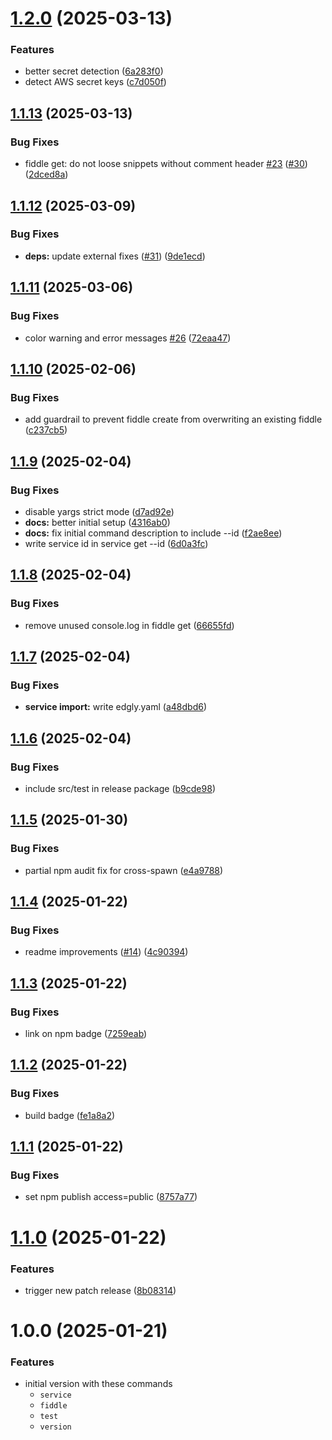 # [1.2.0](https://github.com/adobe/edgly/compare/v1.1.13...v1.2.0) (2025-03-13)


### Features

* better secret detection ([6a283f0](https://github.com/adobe/edgly/commit/6a283f08af963de5c2c91344b2803828aacd2cbc))
* detect AWS secret keys ([c7d050f](https://github.com/adobe/edgly/commit/c7d050f4764470ba2c31255e4edcd839a24602c4))

## [1.1.13](https://github.com/adobe/edgly/compare/v1.1.12...v1.1.13) (2025-03-13)


### Bug Fixes

* fiddle get: do not loose snippets without comment header [#23](https://github.com/adobe/edgly/issues/23) ([#30](https://github.com/adobe/edgly/issues/30)) ([2dced8a](https://github.com/adobe/edgly/commit/2dced8a10414666089e5e8abbfb5ce08c6aa7fd4))

## [1.1.12](https://github.com/adobe/edgly/compare/v1.1.11...v1.1.12) (2025-03-09)


### Bug Fixes

* **deps:** update external fixes ([#31](https://github.com/adobe/edgly/issues/31)) ([9de1ecd](https://github.com/adobe/edgly/commit/9de1ecdc3443c7163e6990e84ae3744de6eb861a))

## [1.1.11](https://github.com/adobe/edgly/compare/v1.1.10...v1.1.11) (2025-03-06)


### Bug Fixes

* color warning and error messages [#26](https://github.com/adobe/edgly/issues/26) ([72eaa47](https://github.com/adobe/edgly/commit/72eaa47a93b4a2c5389b4e5769dc0405f41c78cc))

## [1.1.10](https://github.com/adobe/edgly/compare/v1.1.9...v1.1.10) (2025-02-06)


### Bug Fixes

* add guardrail to prevent fiddle create from overwriting an existing fiddle ([c237cb5](https://github.com/adobe/edgly/commit/c237cb5b68bfa1635cdde55c8c3efbce44e33ca0))

## [1.1.9](https://github.com/adobe/edgly/compare/v1.1.8...v1.1.9) (2025-02-04)


### Bug Fixes

* disable yargs strict mode ([d7ad92e](https://github.com/adobe/edgly/commit/d7ad92e77d55fabab97fc5b0b658969596981f8a))
* **docs:** better initial setup ([4316ab0](https://github.com/adobe/edgly/commit/4316ab0ff530c572244dd327870a11651e836aae))
* **docs:** fix initial command description to include --id ([f2ae8ee](https://github.com/adobe/edgly/commit/f2ae8ee438fbf80677a7027b0bf768242c698472))
* write service id in service get --id ([6d0a3fc](https://github.com/adobe/edgly/commit/6d0a3fc9e70b51967dca97e9b7c33e356d36bce6))

## [1.1.8](https://github.com/adobe/edgly/compare/v1.1.7...v1.1.8) (2025-02-04)


### Bug Fixes

* remove unused console.log in fiddle get ([66655fd](https://github.com/adobe/edgly/commit/66655fdcb3581005e13f3e97d4ef74f2059f1d19))

## [1.1.7](https://github.com/adobe/edgly/compare/v1.1.6...v1.1.7) (2025-02-04)


### Bug Fixes

* **service import:** write edgly.yaml ([a48dbd6](https://github.com/adobe/edgly/commit/a48dbd60e014d544da2991bb10106de9e6c4a9db))

## [1.1.6](https://github.com/adobe/edgly/compare/v1.1.5...v1.1.6) (2025-02-04)


### Bug Fixes

* include src/test in release package ([b9cde98](https://github.com/adobe/edgly/commit/b9cde98f8d4cd0b427199821f9e7010d1b831490))

## [1.1.5](https://github.com/adobe/edgly/compare/v1.1.4...v1.1.5) (2025-01-30)


### Bug Fixes

* partial npm audit fix for cross-spawn ([e4a9788](https://github.com/adobe/edgly/commit/e4a978829105c9cfcc75821253da6b8632be1710))

## [1.1.4](https://github.com/adobe/edgly/compare/v1.1.3...v1.1.4) (2025-01-22)


### Bug Fixes

* readme improvements ([#14](https://github.com/adobe/edgly/issues/14)) ([4c90394](https://github.com/adobe/edgly/commit/4c9039408eade4b99357b4766d060fcc2a40895b))

## [1.1.3](https://github.com/adobe/edgly/compare/v1.1.2...v1.1.3) (2025-01-22)


### Bug Fixes

* link on npm badge ([7259eab](https://github.com/adobe/edgly/commit/7259eabe32deb0d3bcc761dc212e32a2cc96018c))

## [1.1.2](https://github.com/adobe/edgly/compare/v1.1.1...v1.1.2) (2025-01-22)


### Bug Fixes

* build badge ([fe1a8a2](https://github.com/adobe/edgly/commit/fe1a8a245965b7957136b7d79a28ef5ee17c5eae))

## [1.1.1](https://github.com/adobe/edgly/compare/v1.1.0...v1.1.1) (2025-01-22)


### Bug Fixes

* set npm publish access=public ([8757a77](https://github.com/adobe/edgly/commit/8757a77519cff1a8230615923c4ce4c634c1ed52))

# [1.1.0](https://github.com/adobe/edgly/compare/v1.0.0...v1.1.0) (2025-01-22)


### Features

* trigger new patch release ([8b08314](https://github.com/adobe/edgly/commit/8b08314abaa55dd0a1d2e33137d766c55e297b5b))

# 1.0.0 (2025-01-21)


### Features

* initial version with these commands
  * `service`
  * `fiddle`
  * `test`
  * `version`
